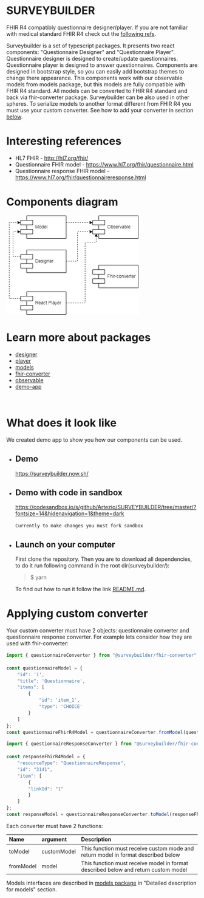 # **SURVEYBUILDER**
FHIR R4 compatibly questionnaire designer/player. If you are not familiar with medical standard FHIR R4 check out the [following refs](#interesting-references).

Surveybuilder is a set of typescript packages. It presents two react components: "Questionnaire Designer" and "Questionnaire Player". Questionnaire designer is designed to create/update questionnaires. Questionnaire player is designed to answer questionnaires. Components are designed in bootstrap style, so you can easily add bootstrap themes to change there appearance. This components work with our observable models from models package, but this models are fully compatible with FHIR R4 standard. All models can be converted to FHIR R4 standard and back via fhir-converter package. Surveybuilder can be also used in other spheres. To serialize models to another format different from FHIR R4 you must use your custom converter. See how to add your converter in section [below](#applying-custom-converter).

# Interesting references

* HL7 FHIR - http://hl7.org/fhir/
* Questionnaire FHIR model - https://www.hl7.org/fhir/questionnaire.html
* Questionnaire response FHIR model - https://www.hl7.org/fhir/questionnaireresponse.html


# Components diagram

![uml diagram](./doc/Uml-diagram-modules.jpg)

# Learn more about packages
* [designer](./packages/designer/README.md "@surveybuilder/designer package")
* [player](./packages/player/README.md "@surveybuilder/player package")
* [models](./packages/models/README.md "@surveybuilder/models package")
* [fhir-converter](./packages/fhir-converter/README.md "@surveybuilder/fhir-converter package")
* [observable](./packages/observable/README.md "@surveybuilder/observable package")
* [demo-app](./demo-app/README.md "@surveybuilder/demo-app")


&nbsp;
# What does it look like
We created demo app to show you how our components can be used.
* ## Demo
    https://surveybuilder.now.sh/

* ## Demo with code in sandbox
    https://codesandbox.io/s/github/Artezio/SURVEYBUILDER/tree/master/?fontsize=14&hidenavigation=1&theme=dark
    
    `Currently to make changes you must fork sandbox`

* ## Launch on your computer
    First clone the repository. Then you are to download all dependencies, to do it run following command in the root dir(surveybuilder/): 

    > $ yarn

    To find out how to run it follow the link [README.md](./doc/DEMO-APP.md "@surveybuilder/demo-app").


# Applying custom converter

Your custom converter must have 2 objects: questionnaire converter and questionnaire response converter. For example lets consider how they are used with fhir-converter:

```javascript
import { questionnaireConverter } from "@surveybuilder/fhir-converter";

const questionnaireModel = {
    "id": '1',
    "title": 'Questionnaire',
    "items": [
        {
            "id": 'item_1',
            "type": 'CHOICE'
        }
    ]
};
const questionnaireFhirR4Model = questionnaireConverter.fromModel(questionnaireModel);
```

```javascript
import { questionnaireResponseConverter } from "@surveybuilder/fhir-converter";

const responseFhirR4Model = {
    "resourceType": "QuestionnaireResponse",
    "id": "3141",
    "item": [
        {
        "linkId": "1"
        }
    ]
};
const responseModel = questionnaireResponseConverter.toModel(responseFhirR4Model);
```

Each converter must have 2 functions:

| Name | argument | Description | 
| :---- | :-------- | :----- |
| toModel | customModel | This function must receive custom mode and return model in format described below |
| fromModel | model | This function must receive model in format described below and return custom model |

Models interfaces are described in [models package](./packages/models/README.md "@surveybuilder/models package") in "Detailed description for models" section.